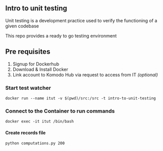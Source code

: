 ## Intro to unit testing

Unit testing is a development practice used to verify the functioning of a given codebase

This repo provides a ready to go testing environment

## Pre requisites

1. Signup for Dockerhub
2. Download & Install Docker
3. Link account to Komodo Hub via request to access from IT *(optional)*

### Start test watcher

```
docker run --name itut -v $(pwd)/src:/src -t intro-to-unit-testing
```

### Connect to the Container to run commands

```
docker exec -it itut /bin/bash
```

#### Create records file

```
python computations.py 200
```
